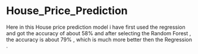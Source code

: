 # House_Price_Prediction
Here in this House price prediction model i have first used the regression  and got the accuracy of about 58% and after selecting the Random Forest , the accuracy is about 79% , which is much more better then the Regression .
